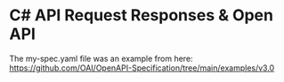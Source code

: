 # C# API Request Responses & Open API



The my-spec.yaml file was an example from here:
https://github.com/OAI/OpenAPI-Specification/tree/main/examples/v3.0
